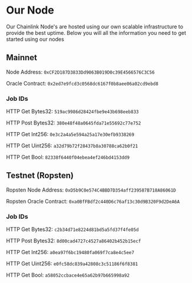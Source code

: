 # Our Node

Our Chainlink Node's are hosted using our own scalable infrastructure to provide the best uptime. Below you will all the information you need to get started using our nodes

## Mainnet

Node Address: ```0xCF2D187D3833Dd9063B019D0c39E4566576C3C56```

Oracle Contract: ```0x2ed7e9fcd3c0568dc6167f0b8aee06a02cd9ebd8```

### Job IDs
HTTP Get Bytes32: ```519ac9986d28424fbe9e43b698eeb833```

HTTP Post Bytes32: ```380e48f48a0645fda71e55692c77e752```

HTTP Get Int256: ```0e3c2a4a5e594a25a17e30efb9338269```

HTTP Get Uint256: ```a32d79b72f28437b8a30788ca62b0f21```

HTTP Get Bool: ```82338f6440f04ebea4ef246bd4153dd9```

## Testnet (Ropsten)

Ropsten Node Address: ```0xD5b9C0e574C4BBD7D354aff239587B718A86061D```

Ropsten Oracle Contract: ```0xa0BfFBdf2c440D6c76af13c30d9B320F9d2DeA6A```

### Job IDs
HTTP Get Bytes32: ```c2b34d71e8224d81bd5a5fd37f4fe05d```

HTTP Post Bytes32: ```8d00cad4727c4527a86402b452b15ecf```

HTTP Get Int256: ```a0ea97f6bc19480fa069f7ca8e4c5ee7```

HTTP Get Uint256: ```e0fc58dc839a42808c3c51186f6f8381```

HTTP Get Bool: ```a58052ccbace4e65a62b97b665998a92```
